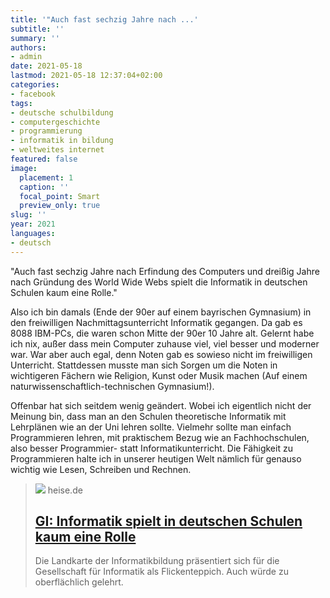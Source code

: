 ```yaml
---
title: '"Auch fast sechzig Jahre nach ...'
subtitle: ''
summary: ''
authors:
- admin
date: 2021-05-18
lastmod: 2021-05-18 12:37:04+02:00
categories:
- facebook
tags:
- deutsche schulbildung
- computergeschichte
- programmierung
- informatik in bildung
- weltweites internet
featured: false
image:
  placement: 1
  caption: ''
  focal_point: Smart
  preview_only: true
slug: ''
year: 2021
languages:
- deutsch
---
```


"Auch fast sechzig Jahre nach Erfindung des Computers und dreißig Jahre nach Gründung des World Wide Webs spielt die Informatik in deutschen Schulen kaum eine Rolle."

Also ich bin damals (Ende der 90er auf einem bayrischen Gymnasium) in den freiwilligen Nachmittagsunterricht Informatik gegangen. Da gab es 8088 IBM-PCs, die waren schon Mitte der 90er 10 Jahre alt. Gelernt habe ich nix, außer dass mein Computer zuhause viel, viel besser und moderner war. War aber auch egal, denn Noten gab es sowieso nicht im freiwilligen Unterricht. Stattdessen musste man sich Sorgen um die Noten in wichtigeren Fächern wie Religion, Kunst oder Musik machen (Auf einem naturwissenschaftlich-technischen Gymnasium!). 

Offenbar hat sich seitdem wenig geändert. Wobei ich eigentlich nicht der Meinung bin, dass man an den Schulen theoretische Informatik mit Lehrplänen wie an der Uni lehren sollte. Vielmehr sollte man einfach Programmieren lehren, mit praktischem Bezug wie an Fachhochschulen, also besser Programmier- statt Informatikunterricht. Die Fähigkeit zu Programmieren halte ich in unserer heutigen Welt nämlich für genauso wichtig wie Lesen, Schreiben und Rechnen.
> [![](https://heise.cloudimg.io/bound/1200x1200/q85.png-lossy-85.webp-lossy-85.foil1/_www-heise-de_/imgs/18/3/0/7/2/1/0/1/informatik-e86bc10ddca62041.jpeg)](https://www.heise.de/news/GI-Informatik-spielt-in-deutschen-Schulen-keine-Rolle-5988207.html)
> heise.de
> ## [GI: Informatik spielt in deutschen Schulen kaum eine Rolle](https://www.heise.de/news/GI-Informatik-spielt-in-deutschen-Schulen-keine-Rolle-5988207.html)
>
>Die Landkarte der Informatikbildung präsentiert sich für die Gesellschaft für Informatik als Flickenteppich. Auch würde zu oberflächlich gelehrt.
